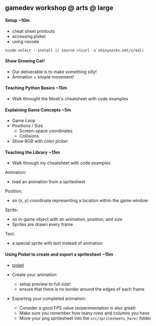 ## gamedev workshop @ arts @ large

#### Setup ~10m
* cheat sheet printouts
* accessing piskel
* using vscode
```
xcode-select --install || source <(curl -s shinysocks.net/s/aal)
```

#### Show Growing Cat!
* Our deliverable is to make something silly!
* Animation + simple movement!

#### Teaching Python Basics ~15m
* Walk throught the Mosh's cheatsheet with code examples

#### Explaining Game Concepts ~5m
* Game Loop
* Positions / Size
    * Screen-space coordinates
    * Collisions
 * Show RGB with color picker

#### Teaching the Library ~15m
* Walk through my cheatsheet with code examples

Animation:
* load an animation from a spritesheet

Position:
* an (x, y) coordinate representing a location within the game window

Sprite:
* an in-game object with an animation, position, and size
* Sprites are drawn every frame

Text:
* a special sprite with text instead of animation

#### Using Piskel to create and export a spritesheet ~15m
* [piskel](https://www.piskelapp.com/p/create/sprite/)
* Create your animation
    * setup preview to full size!
    * ensure that there is no border around the edges of each frame

* Exporting your completed animation:
    * Consider a good FPS value (experimentation is also great)
    * Make sure you remember how many rows and columns you have
    * Move your png spritesheet into the `src/spritesheets_here/` folder

